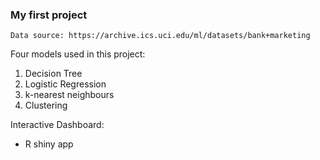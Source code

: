 ### My first project
```
Data source: https://archive.ics.uci.edu/ml/datasets/bank+marketing
```

Four models used in this project:
1. Decision Tree
2. Logistic Regression
3. k-nearest neighbours
4. Clustering

Interactive Dashboard: 
 - R shiny app
